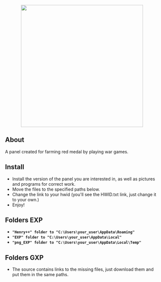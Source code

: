 <p align="center">
      <img src="https://i.ibb.co/m54PyJ3/image.png" width="400">
</p>

## About

A panel created for farming red medal by playing war games.

## Install

- Install the version of the panel you are interested in, as well as pictures and programs for correct work.
- Move the files to the specified paths below.
- Change the link to your hwid (you'll see the HWID.txt link, just change it to your own.)
- Enjoy!

## Folders EXP

 - **`"Henry++" folder to "C:\Users\your_user\AppData\Roaming"`**
 - **`"EXP" folder to "C:\Users\your_user\AppData\Local"`**
 - **`"png_EXP" folder to "C:\Users\your_user\AppData\Local\Temp"`**

## Folders GXP
- The source contains links to the missing files, just download them and put them in the same paths.
